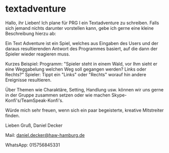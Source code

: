 # textadventure

Hallo, ihr Lieben!
Ich plane für PRG I ein Textadventure zu schreiben.
Falls sich jemand nichts darunter vorstellen kann, gebe ich gerne eine kleine Beschreibung hierzu ab:

Ein Text Adventure ist ein Spiel, welches aus Eingaben des Users und der daraus resultierenden Antwort des Programmes 
basiert, auf die dann der Spieler wieder reagieren muss.

Kurzes Beispiel:
Programm: "Spieler steht in einem Wald, vor Ihm sieht er eine Weggabelung welchen Weg soll gegangen werden? Links oder Rechts?"
Spieler: Tippt ein "Links" oder "Rechts" worauf hin andere Ereignisse resultieren.

Über Themen wie Charaktäre, Setting, Handlung usw. können wir uns gerne in der Gruppe zusammen setzen oder
wie machen Skype-Konfi's/TeamSpeak-Konfi's.

Würde mich sehr freuen, wenn sich ein paar begeisterte, kreative Mitstreiter finden.

Lieben Gruß,
Daniel Decker

Mail: daniel.decker@haw-hamburg.de

WhatsApp: 015756845331

